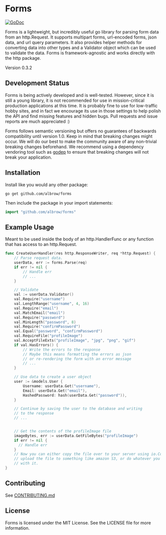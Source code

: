 Forms
=====

[![GoDoc](https://godoc.org/github.com/albrow/forms?status.svg)](https://godoc.org/github.com/albrow/forms)

Forms is a lightweight, but incredibly useful go library for parsing
form data from an http.Request. It supports multipart forms, url-encoded
forms, json data, and url query parameters. It also provides helper methods
for converting data into other types and a Validator object which can be
used to validate the data. Forms is framework-agnostic and works directly
with the http package.

Version 0.3.2


Development Status
------------------

Forms is being actively developed and is well-tested. However, since it is still
a young library, it is not recommended for use in mission-critical production
applications at this time. It is probably fine to use for low-traffic hobby
sites, and in fact we encourage its use in those settings to help polish the API
and find missing features and hidden bugs. Pull requests and issue reports are
much appreciated :)

Forms follows semantic versioning but offers no guarantees of backwards
compatibility until version 1.0. Keep in mind that breaking changes might occur.
We will do our best to make the community aware of any non-trivial breaking
changes beforehand. We recommend using a dependency vendoring tool such as
[godep](https://github.com/tools/godep) to ensure that breaking changes will not
break your application.

Installation
------------

Install like you would any other package:
```
go get github.com/albrow/forms
```

Then include the package in your import statements:
``` go
import "github.com/albrow/forms"
```

Example Usage
-------------

Meant to be used inside the body of an http.HandlerFunc or any function that
has access to an http.Request.

``` go
func CreateUserHandler(res http.ResponseWriter, req *http.Request) {
	// Parse request data.
	userData, err := forms.Parse(req)
	if err != nil {
		// Handle err
		// ...
	}

	// Validate
	val := userData.Validator()
	val.Require("username")
	val.LengthRange("username", 4, 16)
	val.Require("email")
	val.MatchEmail("email")
	val.Require("password")
	val.MinLength("password", 8)
	val.Require("confirmPassword")
	val.Equal("password", "confirmPassword")
	val.RequireFile("profileImage")
	val.AcceptFileExts("profileImage", "jpg", "png", "gif")
	if val.HasErrors() {
		// Write the errors to the response
		// Maybe this means formatting the errors as json
		// or re-rendering the form with an error message
		// ...
	}

	// Use data to create a user object
	user := &models.User {
		Username: userData.Get("username"),
		Email: userData.Get("email"),
		HashedPassword: hash(userData.Get("password")),
	}

	// Continue by saving the user to the database and writing
	// to the response
	// ...


	// Get the contents of the profileImage file
	imageBytes, err := userData.GetFileBytes("profileImage")
	if err != nil {
	  // Handle err
	}
	// Now you can either copy the file over to your server using io.Copy,
	// upload the file to something like amazon S3, or do whatever you want
	// with it.
}
```

Contributing
------------

See [CONTRIBUTING.md](https://github.com/albrow/forms/blob/master/CONTRIBUTING.md)

License
-------

Forms is licensed under the MIT License. See the LICENSE file for more information.
